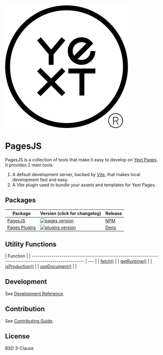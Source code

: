 ![Yext](./yext.svg)

# PagesJS

PagesJS is a collection of tools that make it easy to develop on [Yext Pages](https://www.yext.com/platform/pages). It provides 2 main tools:

1. A default development server, backed by [Vite](https://vitejs.dev/), that makes local development fast and easy.
1. A Vite plugin used to bundle your assets and templates for Yext Pages.

## Packages

| Package                           | Version (click for changelog)                                                                            | Release                                          |
| --------------------------------- | -------------------------------------------------------------------------------------------------------- | ------------------------------------------------ |
| [PagesJS](packages/pages)         | [![pages version](https://img.shields.io/npm/v/@yext/pages.svg?color=blue)](packages/pages/CHANGELOG.md) | [NPM](https://www.npmjs.com/package/@yext/pages) |
| [Pages Plugins](packages/plugins) | [![plugins version](https://shield.deno.dev/x/yextpages/@plugins)](packages/plugins/CHANGELOG.md)        | [Deno](https://deno.land/x/yextpages)            |

## Utility Functions

| Function                                                                                                 |
| -------------------------------------------------------------------------------------------------------- | --- |
| [fetch()](https://github.com/yext/pages/blob/main/packages/pages/src/util/README.md#fetch)               |
| [getRuntime()](https://github.com/yext/pages/blob/main/packages/pages/src/util/README.md#getRuntime)     |
| [isProduction()](https://github.com/yext/pages/blob/main/packages/pages/src/util/README.md#isProduction) |
| [useDocument()](https://github.com/yext/pages/blob/main/packages/pages/src/util/README.md#useDocument)   |     |

## Development

See [Development Reference](https://github.com/yext/pages/blob/main/packages/pages/README.md).

## Contribution

See [Contributing Guide](https://github.com/yext/pages/blob/main/CONTRIBUTING.md).

## License

BSD 3-Clause
